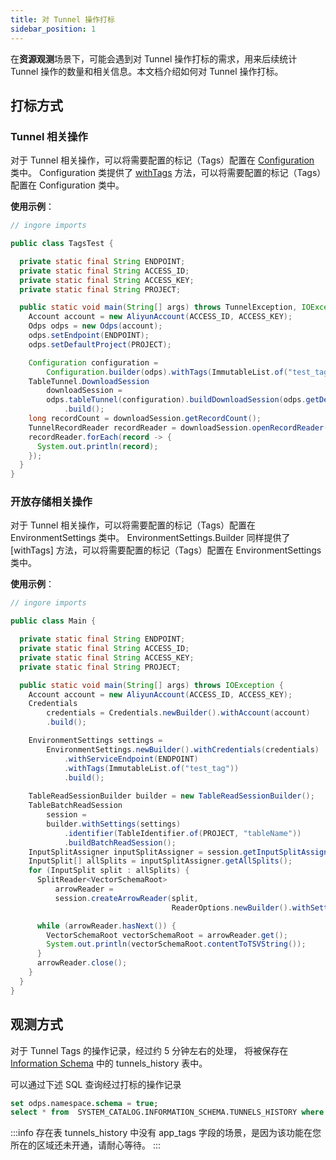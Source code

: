 ```yaml
---
title: 对 Tunnel 操作打标
sidebar_position: 1
---
```


在**资源观测**场景下，可能会遇到对 Tunnel 操作打标的需求，用来后续统计 Tunnel 操作的数量和相关信息。本文档介绍如何对
Tunnel 操作打标。

## 打标方式

### Tunnel 相关操作

对于 Tunnel
相关操作，可以将需要配置的标记（Tags）配置在 [Configuration](../api-reference/tunnel/Configuration.md)
类中。
Configuration 类提供了 [withTags](../api-reference/tunnel/Configuration.md#设置标签列表)
方法，可以将需要配置的标记（Tags）配置在 Configuration 类中。

**使用示例**：

```java 
// ingore imports

public class TagsTest {

  private static final String ENDPOINT;
  private static final String ACCESS_ID;
  private static final String ACCESS_KEY;
  private static final String PROJECT;

  public static void main(String[] args) throws TunnelException, IOException {
    Account account = new AliyunAccount(ACCESS_ID, ACCESS_KEY);
    Odps odps = new Odps(account);
    odps.setEndpoint(ENDPOINT);
    odps.setDefaultProject(PROJECT);

    Configuration configuration =
        Configuration.builder(odps).withTags(ImmutableList.of("test_tag")).build();
    TableTunnel.DownloadSession
        downloadSession =
        odps.tableTunnel(configuration).buildDownloadSession(odps.getDefaultProject(), "testtable")
            .build();
    long recordCount = downloadSession.getRecordCount();
    TunnelRecordReader recordReader = downloadSession.openRecordReader(0, recordCount);
    recordReader.forEach(record -> {
      System.out.println(record);
    });
  }
}
```

### 开放存储相关操作
对于 Tunnel
相关操作，可以将需要配置的标记（Tags）配置在 EnvironmentSettings 类中。
EnvironmentSettings.Builder 同样提供了 [withTags] 方法，可以将需要配置的标记（Tags）配置在 EnvironmentSettings 类中。

**使用示例**：
```java
// ingore imports

public class Main {

  private static final String ENDPOINT;
  private static final String ACCESS_ID;
  private static final String ACCESS_KEY;
  private static final String PROJECT;

  public static void main(String[] args) throws IOException {
    Account account = new AliyunAccount(ACCESS_ID, ACCESS_KEY);
    Credentials
        credentials = Credentials.newBuilder().withAccount(account)
        .build();

    EnvironmentSettings settings =
        EnvironmentSettings.newBuilder().withCredentials(credentials)
            .withServiceEndpoint(ENDPOINT)
            .withTags(ImmutableList.of("test_tag"))
            .build();
    
    TableReadSessionBuilder builder = new TableReadSessionBuilder();
    TableBatchReadSession
        session =
        builder.withSettings(settings)
            .identifier(TableIdentifier.of(PROJECT, "tableName"))
            .buildBatchReadSession();
    InputSplitAssigner inputSplitAssigner = session.getInputSplitAssigner();
    InputSplit[] allSplits = inputSplitAssigner.getAllSplits();
    for (InputSplit split : allSplits) {
      SplitReader<VectorSchemaRoot>
          arrowReader =
          session.createArrowReader(split,
                                    ReaderOptions.newBuilder().withSettings(settings).build());

      while (arrowReader.hasNext()) {
        VectorSchemaRoot vectorSchemaRoot = arrowReader.get();
        System.out.println(vectorSchemaRoot.contentToTSVString());
      }
      arrowReader.close();
    }
  }
}
```
## 观测方式

对于 Tunnel Tags 的操作记录，经过约 5 分钟左右的处理，
将被保存在 [Information Schema](https://help.aliyun.com/zh/maxcompute/user-guide/tenant-level-information-schema)
中的 tunnels_history 表中。

可以通过下述 SQL 查询经过打标的操作记录

```sql
set odps.namespace.schema = true;
select * from  SYSTEM_CATALOG.INFORMATION_SCHEMA.TUNNELS_HISTORY where app_tags="test_tag";
```

:::info 
存在表 tunnels_history 中没有 app_tags 字段的场景，是因为该功能在您所在的区域还未开通，请耐心等待。
:::